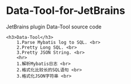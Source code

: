 # Data-Tool-for-JetBrains
JetBrains plugin Data-Tool source code

    <h3>Data-Tool</h3>
        1.Parse Mybatis log to SQL. <br>
        2.Pretty Long SQL. <br>
        3.Pretty JSON String. <br>
        <hr>
        1.解析Mybatis日志 <br>
        2.格式化比较长的SQL语句 <br>
        3.格式化JSON字符串 <br>
